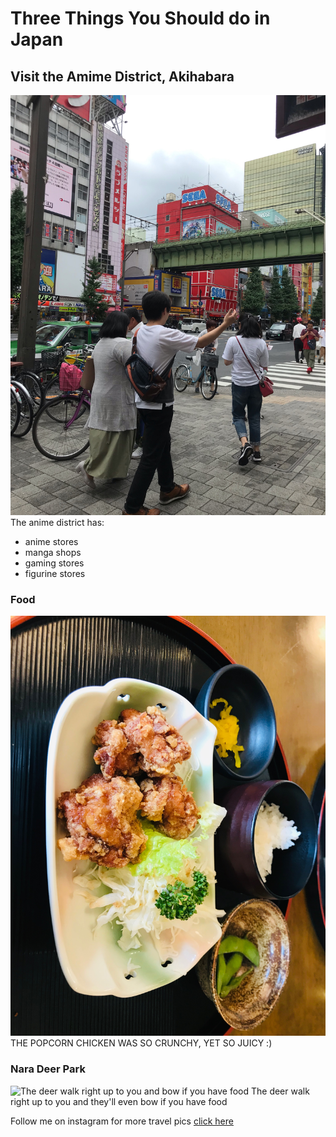 # Three Things You Should do in Japan

## Visit the Amime District, Akihabara
![The anime district had so many figurine stores](https://raw.githubusercontent.com/AnnNguyen04/Camera-Roll-Dump-/main/anime%20district%20japan.jpeg)
The anime district has:
* anime stores
* manga shops
* gaming stores
* figurine stores 

### Food
![The popcorn chicken was so crunchy! YUMMMM](https://github.com/AnnNguyen04/Camera-Roll-Dump-/blob/main/popcorn%20chicken%20meal%20japan.jpeg?raw=true) 
THE POPCORN CHICKEN WAS SO CRUNCHY, YET SO JUICY :)

### Nara Deer Park
![The deer walk right up to you and bow if you have food](https://github.com/AnnNguyen04/Camera-Roll-Dump-/blob/main/nara%20deer%20park%20japan.JPG?raw=true) 
The deer walk right up to you and they'll even bow if you have food 

Follow me on instagram for more travel pics [click here](https://www.instagram.com/annie.nnguyen/?r=nametag)  
